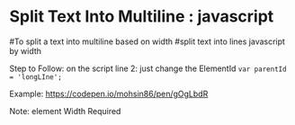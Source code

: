 # Split Text Into Multiline : javascript
#To split a text into multiline based on width
#split text into lines javascript by width

Step to Follow:
on the script line 2: just change the ElementId
`var parentId = 'longLIne';`



Example: https://codepen.io/mohsin86/pen/gOgLbdR

Note:  element Width Required
